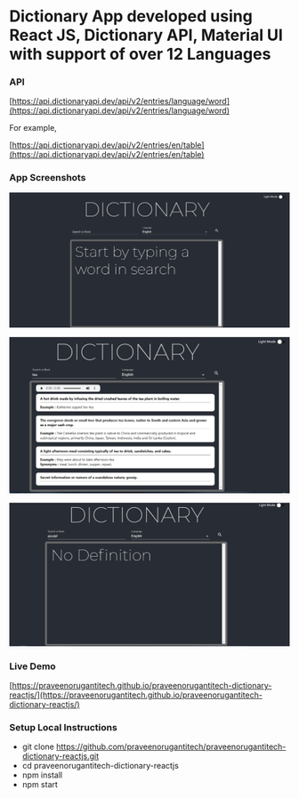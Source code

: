 # Dictionary App developed using React JS, Dictionary API, Material UI with support of over 12 Languages

### API

[https://api.dictionaryapi.dev/api/v2/entries/language/word](https://api.dictionaryapi.dev/api/v2/entries/language/word)

For example,

[https://api.dictionaryapi.dev/api/v2/entries/en/table](https://api.dictionaryapi.dev/api/v2/entries/en/table)


### App Screenshots

![screenshot of the app](https://raw.githubusercontent.com/praveenorugantitech/praveenorugantitech-dictionary-reactjs/master/src/images/screenshot1.PNG)

![screenshot of the app](https://raw.githubusercontent.com/praveenorugantitech/praveenorugantitech-dictionary-reactjs/master/src/images/screenshot2.PNG)

![screenshot of the app](https://raw.githubusercontent.com/praveenorugantitech/praveenorugantitech-dictionary-reactjs/master/src/images/screenshot3.PNG)


### Live Demo

[https://praveenorugantitech.github.io/praveenorugantitech-dictionary-reactjs/](https://praveenorugantitech.github.io/praveenorugantitech-dictionary-reactjs/)


### Setup Local Instructions

- git clone https://github.com/praveenorugantitech/praveenorugantitech-dictionary-reactjs.git
- cd praveenorugantitech-dictionary-reactjs
- npm install
- npm start
